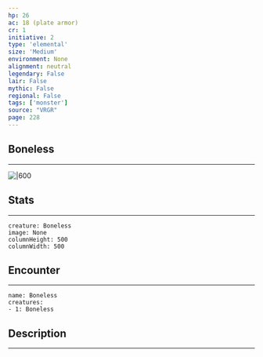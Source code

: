 ```yaml
---
hp: 26
ac: 18 (plate armor)
cr: 1
initiative: 2
type: 'elemental'    
size: 'Medium'
environment: None
alignment: neutral
legendary: False
lair: False
mythic: False
regional: False
tags: ['monster']
source: "VRGR"
page: 228
---
```


## Boneless
---

![|600](D:/Program%20Files/5e.tools/img/bestiary/VRGR/Boneless.jpg)

## Stats
---

```statblock
creature: Boneless
image: None
columnHeight: 500
columnWidth: 500
```

## Encounter
---

```encounter-table
name: Boneless
creatures:
- 1: Boneless
```

## Description
---




